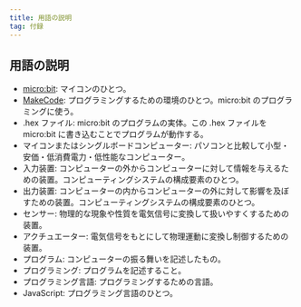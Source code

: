 ```yaml
---
title: 用語の説明
tag: 付録
---
```


## 用語の説明

- [micro:bit](https://microbit.org/): マイコンのひとつ。
- [MakeCode](https://makecode.microbit.org/): プログラミングするための環境のひとつ。micro:bit のプログラミングに使う。
- .hex ファイル: micro:bit のプログラムの実体。この .hex ファイルを micro:bit に書き込むことでプログラムが動作する。
- マイコンまたはシングルボードコンピューター: パソコンと比較して小型・安価・低消費電力・低性能なコンピューター。
- 入力装置: コンピューターの外からコンピューターに対して情報を与えるための装置。コンピューティングシステムの構成要素のひとつ。
- 出力装置: コンピューターの内からコンピューターの外に対して影響を及ぼすための装置。コンピューティングシステムの構成要素のひとつ。
- センサー: 物理的な現象や性質を電気信号に変換して扱いやすくするための装置。
- アクチュエーター: 電気信号をもとにして物理運動に変換し制御するための装置。
- プログラム: コンピューターの振る舞いを記述したもの。
- プログラミング: プログラムを記述すること。
- プログラミング言語: プログラミングするための言語。
- JavaScript: プログラミング言語のひとつ。
